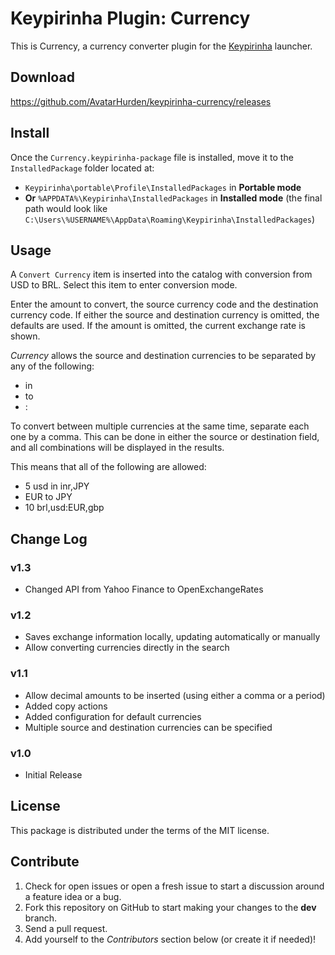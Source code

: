 # Keypirinha Plugin: Currency

This is Currency, a currency converter plugin for the
[Keypirinha](http://keypirinha.com) launcher.

## Download

https://github.com/AvatarHurden/keypirinha-currency/releases


## Install

Once the `Currency.keypirinha-package` file is installed,
move it to the `InstalledPackage` folder located at:

* `Keypirinha\portable\Profile\InstalledPackages` in **Portable mode**
* **Or** `%APPDATA%\Keypirinha\InstalledPackages` in **Installed mode** (the
  final path would look like
  `C:\Users\%USERNAME%\AppData\Roaming\Keypirinha\InstalledPackages`)


## Usage

A ```Convert Currency``` item is inserted into the catalog with conversion from USD to BRL.
Select this item to enter conversion mode.

Enter the amount to convert, the source currency code and the destination currency code.
If either the source and destination currency is omitted, the defaults are used.
If the amount is omitted, the current exchange rate is shown.

*Currency* allows the source and destination currencies to be separated by any of the following:
 - in
 - to
 - :

To convert between multiple currencies at the same time, separate each one by a comma.
This can be done in either the source or destination field, and all combinations will be displayed in the results.

This means that all of the following are allowed:

- 5 usd in inr,JPY
- EUR to JPY
- 10 brl,usd:EUR,gbp

## Change Log

### v1.3

* Changed API from Yahoo Finance to OpenExchangeRates

### v1.2

* Saves exchange information locally, updating automatically or manually
* Allow converting currencies directly in the search

### v1.1

* Allow decimal amounts to be inserted (using either a comma or a period)
* Added copy actions
* Added configuration for default currencies
* Multiple source and destination currencies can be specified

### v1.0

* Initial Release


## License

This package is distributed under the terms of the MIT license.

## Contribute

1. Check for open issues or open a fresh issue to start a discussion around a
   feature idea or a bug.
2. Fork this repository on GitHub to start making your changes to the **dev**
   branch.
3. Send a pull request.
4. Add yourself to the *Contributors* section below (or create it if needed)!
